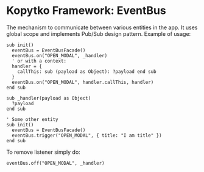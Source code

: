 # Kopytko Framework: EventBus

The mechanism to communicate between various entities in the app. It uses global scope and implements Pub/Sub design pattern.
Example of usage:
```brightscript
sub init()
  eventBus = EventBusFacade()
  eventBus.on("OPEN_MODAL", _handler)
  ' or with a context:
  handler = {
    callThis: sub (payload as Object): ?payload end sub
  }
  eventBus.on("OPEN_MODAL", handler.callThis, handler)
end sub

sub _handler(payload as Object)
  ?payload
end sub

' Some other entity
sub init()
  eventBus = EventBusFacade()
  eventBus.trigger("OPEN_MODAL", { title: "I am title" })
end sub
```
To remove listener simply do:
```brightscript
eventBus.off("OPEN_MODAL", _handler)
```
